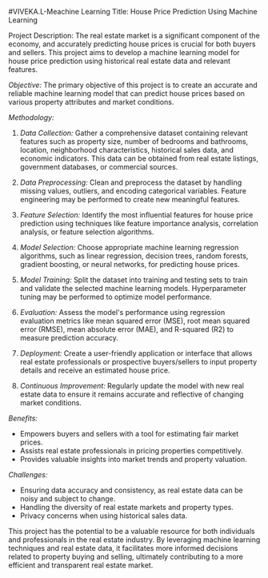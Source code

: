 #VIVEKA.L-Meachine Learning
Title: House Price Prediction Using Machine Learning

Project Description:
The real estate market is a significant component of the economy, and accurately predicting house prices is crucial for both buyers and sellers. This project aims to develop a machine learning model for house price prediction using historical real estate data and relevant features.

*Objective:*
The primary objective of this project is to create an accurate and reliable machine learning model that can predict house prices based on various property attributes and market conditions.

*Methodology:*

1. *Data Collection:* Gather a comprehensive dataset containing relevant features such as property size, number of bedrooms and bathrooms, location, neighborhood characteristics, historical sales data, and economic indicators. This data can be obtained from real estate listings, government databases, or commercial sources.

2. *Data Preprocessing:* Clean and preprocess the dataset by handling missing values, outliers, and encoding categorical variables. Feature engineering may be performed to create new meaningful features.

3. *Feature Selection:* Identify the most influential features for house price prediction using techniques like feature importance analysis, correlation analysis, or feature selection algorithms.

4. *Model Selection:* Choose appropriate machine learning regression algorithms, such as linear regression, decision trees, random forests, gradient boosting, or neural networks, for predicting house prices.

5. *Model Training:* Split the dataset into training and testing sets to train and validate the selected machine learning models. Hyperparameter tuning may be performed to optimize model performance.

6. *Evaluation:* Assess the model's performance using regression evaluation metrics like mean squared error (MSE), root mean squared error (RMSE), mean absolute error (MAE), and R-squared (R2) to measure prediction accuracy.

7. *Deployment:* Create a user-friendly application or interface that allows real estate professionals or prospective buyers/sellers to input property details and receive an estimated house price.

8. *Continuous Improvement:* Regularly update the model with new real estate data to ensure it remains accurate and reflective of changing market conditions.

*Benefits:*
- Empowers buyers and sellers with a tool for estimating fair market prices.
- Assists real estate professionals in pricing properties competitively.
- Provides valuable insights into market trends and property valuation.

*Challenges:*
- Ensuring data accuracy and consistency, as real estate data can be noisy and subject to change.
- Handling the diversity of real estate markets and property types.
- Privacy concerns when using historical sales data.

This project has the potential to be a valuable resource for both individuals and professionals in the real estate industry. By leveraging machine learning techniques and real estate data, it facilitates more informed decisions related to property buying and selling, ultimately contributing to a more efficient and transparent real estate market.
